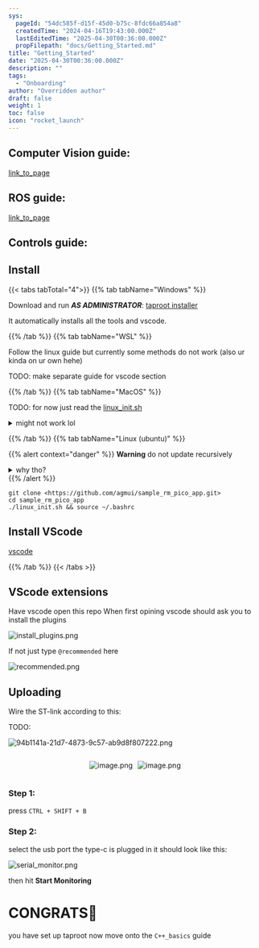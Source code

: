 ```yaml
---
sys:
  pageId: "54dc585f-d15f-45d0-b75c-8fdc66a854a8"
  createdTime: "2024-04-16T19:43:00.000Z"
  lastEditedTime: "2025-04-30T00:36:00.000Z"
  propFilepath: "docs/Getting_Started.md"
title: "Getting_Started"
date: "2025-04-30T00:36:00.000Z"
description: ""
tags:
  - "Onboarding"
author: "Overridden author"
draft: false
weight: 1
toc: false
icon: "rocket_launch"
---
```


## Computer Vision guide:

[link_to_page](86d45bc0-388b-4d26-8848-44f255f73d0e)

## ROS guide:

[link_to_page](3c76c1de-ec8f-46d6-8b0a-294005edc2d5)

## Controls guide:

## Install

{{< tabs tabTotal="4">}}
{{% tab tabName="Windows" %}}

Download and run _**AS ADMINISTRATOR**_: [taproot installer](https://github.com/Thornbots/TeachingFreshies/releases/tag/1.0)

It automatically installs all the tools and vscode.

{{% /tab %}}
{{% tab tabName="WSL" %}}

Follow the linux guide but currently some methods do not work (also ur kinda on ur own hehe)

TODO: make separate guide for vscode section

{{% /tab %}}
{{% tab tabName="MacOS" %}}

TODO: for now just read the [linux_init.sh](https://github.com/agmui/sample_rm_pico_app/blob/main/linux_init.sh)

<details>
<summary>might not work lol</summary>

`brew install libusb pkg-config`

Next install: [vscode](https://code.visualstudio.com/Download)

</details>

{{% /tab %}}
{{% tab tabName="Linux (ubuntu)" %}}

{{% alert context="danger" %}}
**Warning** do not update recursively
<details>
<summary>why tho?</summary>
There are some submodules that may go on for a while (like tinyusb) and I highly
recommend you don't need to get them.
If you want to see what submodules I update just look in `linux_init.sh`
</details>
{{% /alert %}}

```shell
git clone <https://github.com/agmui/sample_rm_pico_app.git>
cd sample_rm_pico_app
./linux_init.sh && source ~/.bashrc
```

## Install VScode

[vscode](https://code.visualstudio.com/Download)

{{% /tab %}}
{{< /tabs >}}

## VScode extensions

Have vscode open this repo
When first opining vscode should ask you to install the plugins

![install_plugins.png](https://prod-files-secure.s3.us-west-2.amazonaws.com/d518164a-d88e-44d1-a4ee-3adb3bd8bce0/89bd30f0-1825-4e77-867b-0a41ce370880/install_plugins.png?X-Amz-Algorithm=AWS4-HMAC-SHA256&X-Amz-Content-Sha256=UNSIGNED-PAYLOAD&X-Amz-Credential=ASIAZI2LB466XQEA5HJ3%2F20250704%2Fus-west-2%2Fs3%2Faws4_request&X-Amz-Date=20250704T230838Z&X-Amz-Expires=3600&X-Amz-Security-Token=IQoJb3JpZ2luX2VjECwaCXVzLXdlc3QtMiJHMEUCIQCjgL7DWfXp5hL2XAMWkRqJJrk6tnj4PPXAjb3H6IiyfwIgUrTDvzAZiU7ACraOG6K1oZ7bEDcebue027qmoaR1ElEq%2FwMINRAAGgw2Mzc0MjMxODM4MDUiDBjk9eQClxMo75%2FzCyrcAxkEjBTxltIUi1KRyxq1E3WqIS75A3mvCsQDAMVbJ4gny%2Fogx2G%2F9LtpiLoF68EpgJQM6ZVzcGyF6ifcCS6UIdP%2FwiMOXL0RN8%2Buwp8BPMsMxihHomRDWa0IPv7gfQVmUGls6d8ED3vM3FKdXxn6ky7fq7vCy3g4918o7yO5HOkmyy2Nq5smrhlQOK%2FJ0oQ%2FYweRd2manr77XgoAw41sRX%2FCPbctS%2FZDaZTmdPn%2FiwdnxiADsO9fl8XeNVQVh2UbqK3s2xufI8MDCxZrvumfjbsunBKkIvz0L4u8thn04RQRiiDcsm89pJVJ4UakAW2oPG7PgpLr4V0%2F8AtqQ%2F%2BwWVDjqbBuy7uJTFNNX9eFUPnyw4K%2BcdgCMrxMiEbOSRQyMdJgmgjrPBoESC%2FFjyam1do8yTcOCMhasvr1QzkwWcpMQDwIUCs%2F5yIxOkC9wqkKiEXGvn38u07bQyOMsk24KQiEPaoV0r3ZOyUVS9ETOFou6eBWj2Jma%2BOaeEzhJB4PCTnKIFXc0zbxUYPkMC1zoFQkiU68ADDKxP0xDlkRLc%2BdQ%2BXzgVMZTxjVxonvgw7Ki6UmMxRkBDX%2FEDEJtmA8Gexrq%2FLXM7WZEwdW%2BtjGjf9BQ28meUTZma5yw%2F8AMK7ooMMGOqUB0BT2cNBUR3i0xnUwdKrPNuHSeqX9F5wfzx0befsLKKEiLVvrwtK8DrHMoT1njpQ0qHt9DUhh%2F%2B2AxHdUE4uxmETWlwUtVUVm90FdDRl5Iklb1Fmt70etNgYB5rqNOvpC6JoGZR7JCDQW9MuGbeCaJUzMmoZcR7HobUBhsYUiiguxjNt1rb2utTovUDwl3u7NAu9%2FxuHEo2DXveJGrJvz9zIhij3B&X-Amz-Signature=9b079b91742044862033b358ad08ca145164bf49162d4f3beff8be0415363820&X-Amz-SignedHeaders=host&x-amz-checksum-mode=ENABLED&x-id=GetObject)

If not just type `@recommended` here  

![recommended.png](https://prod-files-secure.s3.us-west-2.amazonaws.com/d518164a-d88e-44d1-a4ee-3adb3bd8bce0/61e661e9-5d85-4dfc-be0d-8d2097a5e793/recommended.png?X-Amz-Algorithm=AWS4-HMAC-SHA256&X-Amz-Content-Sha256=UNSIGNED-PAYLOAD&X-Amz-Credential=ASIAZI2LB466XQEA5HJ3%2F20250704%2Fus-west-2%2Fs3%2Faws4_request&X-Amz-Date=20250704T230838Z&X-Amz-Expires=3600&X-Amz-Security-Token=IQoJb3JpZ2luX2VjECwaCXVzLXdlc3QtMiJHMEUCIQCjgL7DWfXp5hL2XAMWkRqJJrk6tnj4PPXAjb3H6IiyfwIgUrTDvzAZiU7ACraOG6K1oZ7bEDcebue027qmoaR1ElEq%2FwMINRAAGgw2Mzc0MjMxODM4MDUiDBjk9eQClxMo75%2FzCyrcAxkEjBTxltIUi1KRyxq1E3WqIS75A3mvCsQDAMVbJ4gny%2Fogx2G%2F9LtpiLoF68EpgJQM6ZVzcGyF6ifcCS6UIdP%2FwiMOXL0RN8%2Buwp8BPMsMxihHomRDWa0IPv7gfQVmUGls6d8ED3vM3FKdXxn6ky7fq7vCy3g4918o7yO5HOkmyy2Nq5smrhlQOK%2FJ0oQ%2FYweRd2manr77XgoAw41sRX%2FCPbctS%2FZDaZTmdPn%2FiwdnxiADsO9fl8XeNVQVh2UbqK3s2xufI8MDCxZrvumfjbsunBKkIvz0L4u8thn04RQRiiDcsm89pJVJ4UakAW2oPG7PgpLr4V0%2F8AtqQ%2F%2BwWVDjqbBuy7uJTFNNX9eFUPnyw4K%2BcdgCMrxMiEbOSRQyMdJgmgjrPBoESC%2FFjyam1do8yTcOCMhasvr1QzkwWcpMQDwIUCs%2F5yIxOkC9wqkKiEXGvn38u07bQyOMsk24KQiEPaoV0r3ZOyUVS9ETOFou6eBWj2Jma%2BOaeEzhJB4PCTnKIFXc0zbxUYPkMC1zoFQkiU68ADDKxP0xDlkRLc%2BdQ%2BXzgVMZTxjVxonvgw7Ki6UmMxRkBDX%2FEDEJtmA8Gexrq%2FLXM7WZEwdW%2BtjGjf9BQ28meUTZma5yw%2F8AMK7ooMMGOqUB0BT2cNBUR3i0xnUwdKrPNuHSeqX9F5wfzx0befsLKKEiLVvrwtK8DrHMoT1njpQ0qHt9DUhh%2F%2B2AxHdUE4uxmETWlwUtVUVm90FdDRl5Iklb1Fmt70etNgYB5rqNOvpC6JoGZR7JCDQW9MuGbeCaJUzMmoZcR7HobUBhsYUiiguxjNt1rb2utTovUDwl3u7NAu9%2FxuHEo2DXveJGrJvz9zIhij3B&X-Amz-Signature=3b6034a8e11e2284a78676033d10208d0c2e2208fb5c2dda1e77704ac5a1a851&X-Amz-SignedHeaders=host&x-amz-checksum-mode=ENABLED&x-id=GetObject)

## Uploading

Wire the ST-link according to this:

TODO:

![94b1141a-21d7-4873-9c57-ab9d8f807222.png](https://prod-files-secure.s3.us-west-2.amazonaws.com/d518164a-d88e-44d1-a4ee-3adb3bd8bce0/e5fad17d-ab82-4300-9f4c-505ab4b1202c/94b1141a-21d7-4873-9c57-ab9d8f807222.png?X-Amz-Algorithm=AWS4-HMAC-SHA256&X-Amz-Content-Sha256=UNSIGNED-PAYLOAD&X-Amz-Credential=ASIAZI2LB466XQEA5HJ3%2F20250704%2Fus-west-2%2Fs3%2Faws4_request&X-Amz-Date=20250704T230838Z&X-Amz-Expires=3600&X-Amz-Security-Token=IQoJb3JpZ2luX2VjECwaCXVzLXdlc3QtMiJHMEUCIQCjgL7DWfXp5hL2XAMWkRqJJrk6tnj4PPXAjb3H6IiyfwIgUrTDvzAZiU7ACraOG6K1oZ7bEDcebue027qmoaR1ElEq%2FwMINRAAGgw2Mzc0MjMxODM4MDUiDBjk9eQClxMo75%2FzCyrcAxkEjBTxltIUi1KRyxq1E3WqIS75A3mvCsQDAMVbJ4gny%2Fogx2G%2F9LtpiLoF68EpgJQM6ZVzcGyF6ifcCS6UIdP%2FwiMOXL0RN8%2Buwp8BPMsMxihHomRDWa0IPv7gfQVmUGls6d8ED3vM3FKdXxn6ky7fq7vCy3g4918o7yO5HOkmyy2Nq5smrhlQOK%2FJ0oQ%2FYweRd2manr77XgoAw41sRX%2FCPbctS%2FZDaZTmdPn%2FiwdnxiADsO9fl8XeNVQVh2UbqK3s2xufI8MDCxZrvumfjbsunBKkIvz0L4u8thn04RQRiiDcsm89pJVJ4UakAW2oPG7PgpLr4V0%2F8AtqQ%2F%2BwWVDjqbBuy7uJTFNNX9eFUPnyw4K%2BcdgCMrxMiEbOSRQyMdJgmgjrPBoESC%2FFjyam1do8yTcOCMhasvr1QzkwWcpMQDwIUCs%2F5yIxOkC9wqkKiEXGvn38u07bQyOMsk24KQiEPaoV0r3ZOyUVS9ETOFou6eBWj2Jma%2BOaeEzhJB4PCTnKIFXc0zbxUYPkMC1zoFQkiU68ADDKxP0xDlkRLc%2BdQ%2BXzgVMZTxjVxonvgw7Ki6UmMxRkBDX%2FEDEJtmA8Gexrq%2FLXM7WZEwdW%2BtjGjf9BQ28meUTZma5yw%2F8AMK7ooMMGOqUB0BT2cNBUR3i0xnUwdKrPNuHSeqX9F5wfzx0befsLKKEiLVvrwtK8DrHMoT1njpQ0qHt9DUhh%2F%2B2AxHdUE4uxmETWlwUtVUVm90FdDRl5Iklb1Fmt70etNgYB5rqNOvpC6JoGZR7JCDQW9MuGbeCaJUzMmoZcR7HobUBhsYUiiguxjNt1rb2utTovUDwl3u7NAu9%2FxuHEo2DXveJGrJvz9zIhij3B&X-Amz-Signature=0a6c37479b0e48e8693c3980abb12b418509a5b8fe7f56a16e101165ebbc8677&X-Amz-SignedHeaders=host&x-amz-checksum-mode=ENABLED&x-id=GetObject)

<div style="display: flex;flex-direction: row; column-gap:10px; max-width: 630px;justify-content: center;">
<div>

![image.png](https://prod-files-secure.s3.us-west-2.amazonaws.com/d518164a-d88e-44d1-a4ee-3adb3bd8bce0/210ecb78-1116-4d7b-b9b7-2292f66fa2c2/image.png?X-Amz-Algorithm=AWS4-HMAC-SHA256&X-Amz-Content-Sha256=UNSIGNED-PAYLOAD&X-Amz-Credential=ASIAZI2LB4664K6RCHRL%2F20250704%2Fus-west-2%2Fs3%2Faws4_request&X-Amz-Date=20250704T230851Z&X-Amz-Expires=3600&X-Amz-Security-Token=IQoJb3JpZ2luX2VjECwaCXVzLXdlc3QtMiJGMEQCIDAW3p1QgTPwBQWi20rVrcQNCZpv8eAGB74vTZxdOCfnAiAyDha7IbqFhX5oT9vVkAi2nCwR5HhMD6Vb2%2FsWkgYG1Cr%2FAwg1EAAaDDYzNzQyMzE4MzgwNSIM44UnFU39STL6KEFdKtwDKJ6PKzbzhFZ8niIDb4Jnizr%2BTST8eo1mdAcftLzg1iw53kSeUtIE3a73Ut1Cg7LrYOpdZ51bTEYYkz4DA81iK1vP155jTWHfx80XM3dUKtgS7fGUdBit%2B8g%2FyVVBQMtlBMbNmBAUkgoMigUREaZUYbCGVd%2BdRP10tG3%2BHe%2F9lEjZBkhv%2BjRcu3vmRNipM9Mg411QgM82PX3V7RGE0fkDQpRd7aeYSLLF40ZtmaquT70d8EIlHGFhXTIJurD%2B5wkY7%2Bh25rwTqga2OgtLExfgN3W9VU%2FvNay9Jr%2F3MSna%2BlvU0H9YA%2FLucdqtECPSpI9p0q28olwTHc9fw9WViMZ9zSCBNM0T8jgEBeA5iA8lIa1AOxUiAZV7wrRY0EXHC%2FczRCLVkOY8z0osdTzYbd8vaZzBSU348c3MA%2FWnRDc%2BKa8W2d2d1xDFDiDlmYuRQf9kuP2XX3yxQ%2BXhOa0xHY3p%2FQMrYJNtUfJFieNdliY0kTZ73FcMuBylilhDtQzHDPucrVrW%2BrYV0vL9KpdTf%2B6%2Bp7qjJNGxO4WBTqLHunq8O4toC%2BXJp9aN6ig%2B8RQQGo8R1kaQAeYExJXVQGTMFB7WxiXiMBG%2BJuQonW7oSHfChSnjfjLnurqdxT1qmYUw1%2BegwwY6pgFC96iEyFnqaRYY3PTjx3bhD819oxCy09LnpGUQPjRcP8PB5xlBjdw9gGaEjygTYqKREYQpZMRYUOsIbxVXPWwZdntB3lEIMI%2FA71MNQoBO0WSKKx0HIru9nH3zAcmHIGOtzT7RVstGR4kGg27Us9E2RLK6M0nuXuSHZlhg0DXSVJFEUiUQneya8nIqqvux8RkT6JlVB8Fpbhy7ZQx1mpjn5nRjnTX2&X-Amz-Signature=75768ff4b09906438fc902aeb3dcd34281b21b8272ae65251191e6749a41256c&X-Amz-SignedHeaders=host&x-amz-checksum-mode=ENABLED&x-id=GetObject)

</div>
<div>

![image.png](https://prod-files-secure.s3.us-west-2.amazonaws.com/d518164a-d88e-44d1-a4ee-3adb3bd8bce0/33a0fd0f-8ca6-4a86-8e09-26e95ded1fff/image.png?X-Amz-Algorithm=AWS4-HMAC-SHA256&X-Amz-Content-Sha256=UNSIGNED-PAYLOAD&X-Amz-Credential=ASIAZI2LB466SXTXHHOG%2F20250704%2Fus-west-2%2Fs3%2Faws4_request&X-Amz-Date=20250704T230851Z&X-Amz-Expires=3600&X-Amz-Security-Token=IQoJb3JpZ2luX2VjECwaCXVzLXdlc3QtMiJHMEUCIE3kZ1Wxicx0R78ho%2BDofFXcO%2Fj3%2BWkkVMKJ2svxtgX1AiEA2o17WS5Y1oN8iX5cSvPIvOLk6oefgvls7Fy8LG%2BGLZ0q%2FwMINRAAGgw2Mzc0MjMxODM4MDUiDP%2FdK%2FM%2BOOnwITTckSrcA%2BwhQtEleLg4Vsmddt6AOKSyl5GVxPkJD8yqkNSmdSUjoOHjF9RQlVeT5K3cdFycaeS8NRe6aOQY3Zr6gAfxfP7vgkyAXwsMXGSWOshbhW9Q97D92ouYJzvH9hTKUzZG%2BIiNlroJoDkZxL599gMfHmqHsMjxddIk35iDfJqKVq0il9D0VSCqhCBv2bXZRmd9EqAaapCsD92vpNpCZ3SP5bHggtTgCQ7FeGap%2FerFuouQtRrp8l4tYjmUADkQ4MLzGD2a5yUiJFEH8xtQG0N2iJ2Dnl%2BFCKLNDH5FUTo%2FSTRfK7nVYTbUkf3kd6UPCEzYrr00YUp1J1oaHWt9APdK33QacEndBGevwhjW%2FYt5BPXf2nBXRgfcKssnUtquuelfc2hZUJgZuN8OFzySxK1pxqOxt%2BcLsdLm8VYPJrUCX3UIsueDXIjUK2bHoUw5YOqpYGSyG820LZhEYlbIjPNH9ERKO5eYnFvWWR2p71%2FhWRxFKxCHExrdzjZlRgd61x3m8PUvN7ZgF5GuEiMPgY46PqYMhSQyE2h34x8qBCR5Bgxc8xxzEloRj2B%2FHz4tORn8ZLP11v7yw2oesU9NNeyy8pxcxQSI9u1egdYpF3NiEyKzgT0GnnkN6znVPzBWMJ3ooMMGOqUBDQrmlOi6NN%2FbVX2YwUQzms4fnDGyqbs3q0zHLAFqZMuofXVjpQOt%2Fsq5ocX%2Fk%2FFUbo%2FThds2cd3lB0VCYTVatnLiXPavv4ibADUZTkQ0G2h1CmVaeue1%2B0nyjpgQO60XaER9irm3BeavfXzGfcEm0%2BNDqtZpBiOKfOXiduLQbZv6Vwch0cgFK%2Fjnqh%2F37ztS6goU104x0McyI4W390QPB0Ms%2FZhO&X-Amz-Signature=2d4cd0319bbfe63988f6590394f9e2067b9240d25afb6488e459eaad5673cf5f&X-Amz-SignedHeaders=host&x-amz-checksum-mode=ENABLED&x-id=GetObject)

</div>
</div>

### Step 1:

press `CTRL + SHIFT + B`

### Step 2:

select the usb port the type-c is plugged in it should look like this:

![serial_monitor.png](https://prod-files-secure.s3.us-west-2.amazonaws.com/d518164a-d88e-44d1-a4ee-3adb3bd8bce0/f03f4774-05d4-4393-b6a0-d5efb6d315ab/serial_monitor.png?X-Amz-Algorithm=AWS4-HMAC-SHA256&X-Amz-Content-Sha256=UNSIGNED-PAYLOAD&X-Amz-Credential=ASIAZI2LB466XQEA5HJ3%2F20250704%2Fus-west-2%2Fs3%2Faws4_request&X-Amz-Date=20250704T230838Z&X-Amz-Expires=3600&X-Amz-Security-Token=IQoJb3JpZ2luX2VjECwaCXVzLXdlc3QtMiJHMEUCIQCjgL7DWfXp5hL2XAMWkRqJJrk6tnj4PPXAjb3H6IiyfwIgUrTDvzAZiU7ACraOG6K1oZ7bEDcebue027qmoaR1ElEq%2FwMINRAAGgw2Mzc0MjMxODM4MDUiDBjk9eQClxMo75%2FzCyrcAxkEjBTxltIUi1KRyxq1E3WqIS75A3mvCsQDAMVbJ4gny%2Fogx2G%2F9LtpiLoF68EpgJQM6ZVzcGyF6ifcCS6UIdP%2FwiMOXL0RN8%2Buwp8BPMsMxihHomRDWa0IPv7gfQVmUGls6d8ED3vM3FKdXxn6ky7fq7vCy3g4918o7yO5HOkmyy2Nq5smrhlQOK%2FJ0oQ%2FYweRd2manr77XgoAw41sRX%2FCPbctS%2FZDaZTmdPn%2FiwdnxiADsO9fl8XeNVQVh2UbqK3s2xufI8MDCxZrvumfjbsunBKkIvz0L4u8thn04RQRiiDcsm89pJVJ4UakAW2oPG7PgpLr4V0%2F8AtqQ%2F%2BwWVDjqbBuy7uJTFNNX9eFUPnyw4K%2BcdgCMrxMiEbOSRQyMdJgmgjrPBoESC%2FFjyam1do8yTcOCMhasvr1QzkwWcpMQDwIUCs%2F5yIxOkC9wqkKiEXGvn38u07bQyOMsk24KQiEPaoV0r3ZOyUVS9ETOFou6eBWj2Jma%2BOaeEzhJB4PCTnKIFXc0zbxUYPkMC1zoFQkiU68ADDKxP0xDlkRLc%2BdQ%2BXzgVMZTxjVxonvgw7Ki6UmMxRkBDX%2FEDEJtmA8Gexrq%2FLXM7WZEwdW%2BtjGjf9BQ28meUTZma5yw%2F8AMK7ooMMGOqUB0BT2cNBUR3i0xnUwdKrPNuHSeqX9F5wfzx0befsLKKEiLVvrwtK8DrHMoT1njpQ0qHt9DUhh%2F%2B2AxHdUE4uxmETWlwUtVUVm90FdDRl5Iklb1Fmt70etNgYB5rqNOvpC6JoGZR7JCDQW9MuGbeCaJUzMmoZcR7HobUBhsYUiiguxjNt1rb2utTovUDwl3u7NAu9%2FxuHEo2DXveJGrJvz9zIhij3B&X-Amz-Signature=3d2be96c5003475ec59adc633d6a1e2dbb0c36ffe91b50690a8b001b0ff2af78&X-Amz-SignedHeaders=host&x-amz-checksum-mode=ENABLED&x-id=GetObject)

then hit **Start Monitoring**

# CONGRATS🎉

you have set up taproot now move onto the `C++_basics` guide

